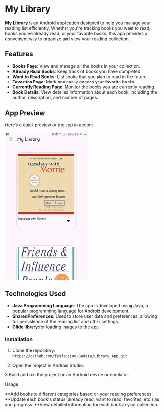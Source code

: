 # My Library

**My Library** is an Android application designed to help you manage your reading list efficiently. Whether you're tracking books you want to read, books you've already read, or your favorite books, this app provides a convenient way to organize and view your reading collection.

## Features

- **Books Page**: View and manage all the books in your collection.
- **Already Read Books**: Keep track of books you have completed.
- **Want to Read Books**: List books that you plan to read in the future.
- **Favorites Page**: Mark and easily access your favorite books.
- **Currently Reading Page**: Monitor the books you are currently reading.
- **Book Details**: View detailed information about each book, including the author, description, and number of pages.



## App Preview


Here’s a quick preview of the app in action:

![App Preview](./AppPreview/preview.gif)




## Technologies Used

- **Java Programming Language**: The app is developed using Java, a popular programming language for Android development.
- **SharedPreferences**: Used to store user data and preferences, allowing for persistence of the reading list and other settings.
- **Glide library**:for loading images to the app.


### Installation
1. Clone the repository:  
   `https://github.com/Tesfatsion-Gudeta/Library_App.git`
   
2. Open the project in Android Studio.

3.Build and run the project on an Android device or emulator.

Usage 

**Add books to different categories based on your reading preferences.
**Update each book's status (already read, want to read, favorites, etc.) as you progress.
**View detailed information for each book in your collection.

  


